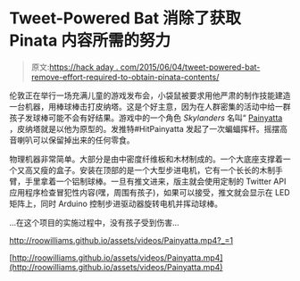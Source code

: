 # Tweet-Powered Bat 消除了获取 Pinata 内容所需的努力

> 原文:[https://hack aday . com/2015/06/04/tweet-powered-bat-remove-effort-required-to-obtain-pinata-contents/](https://hackaday.com/2015/06/04/tweet-powered-bat-removes-effort-required-to-obtain-pinata-contents/)

伦敦正在举行一场充满儿童的游戏发布会，小袋鼠被要求用他严肃的制作技能建造一台机器，用棒球棒击打皮纳塔。这是个好主意，因为在人群密集的活动中给一群孩子发球棒可能不会有好结果。游戏中的一个角色 *Skylanders* 名叫“ [Painyatta](http://www.skylanders.com/villains/pain-yatta) ，皮纳塔就是以他为原型的。发推特#HitPainyatta 发起了一次蝙蝠挥杆。摇摆高音喇叭可以保留掉出来的任何零食。

物理机器非常简单。大部分是由中密度纤维板和木材制成的。一个大底座支撑着一个又高又瘦的盒子。安装在顶部的是一个大型步进电机，它有一个长长的木制手臂，手里拿着一个铝制球棒。一旦有推文进来，版主就会使用定制的 Twitter API 应用程序检查冒犯性内容(嘿，周围有孩子)，如果可以接受，推文就会显示在 LED 矩阵上，同时 Arduino 控制步进驱动器旋转电机并挥动球棒。

…在这个项目的实施过程中，没有孩子受到伤害…

 <http://roowilliams.github.io/assets/videos/Painyatta.mp4?_=1>

[http://roowilliams.github.io/assets/videos/Painyatta.mp4](http://roowilliams.github.io/assets/videos/Painyatta.mp4)